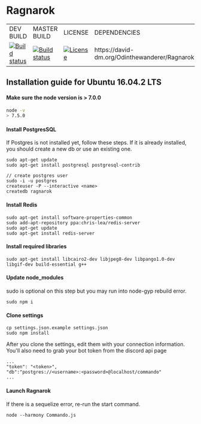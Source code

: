 
# Ragnarok

<div>
	<table>
		<tr>
			<td>DEV BUILD</td>
			<td>MASTER BUILD</td>
			<td>LICENSE</td>
			<td>DEPENDENCIES</td>
		</tr>
		<tr>
			<td>
				<a href="https://github.com/Odinthewanderer/Ragnarok"><img src="https://travis-ci.org/Odinthewanderer/Ragnarok.svg?branch=dev" alt="Build status" /></a></td>
				<td><a href="https://github.com/Odinthewanderer/Ragnarok"><img src="https://travis-ci.org/Odinthewanderer/Ragnarok.svg?branch=master" alt="Build status" /></a></td>
				<td><a href="https://github.com/Odinthewanderer/Ragnarok/blob/master/LICENSE.md"><img src="https://img.shields.io/badge/license-MIT-blue.svg" alt="License" /></a></td>
				<td>https://david-dm.org/Odinthewanderer/Ragnarok.svg</td>
		</tr>
	</table>
</div>

## Installation guide for Ubuntu 16.04.2 LTS

#### Make sure the node version is > 7.0.0

```bash
node -v
> 7.5.0
```

#### Install PostgresSQL
If Postgres is not installed yet, follow these steps. If it is already installed, you should create a new db or use an existing one.

```
sudo apt-get update
sudo apt-get install postgresql postgresql-contrib

// create postgres user
sudo -i -u postgres
createuser -P --interactive <name>
createdb ragnarok
```

#### Install Redis
```
sudo apt-get install software-properties-common
sudo add-apt-repository ppa:chris-lea/redis-server
sudo apt-get update
sudo apt-get install redis-server
```

#### Install required libraries
```
sudo apt-get install libcairo2-dev libjpeg8-dev libpango1.0-dev libgif-dev build-essential g++
```

#### Update node_modules
sudo is optional on this step but you may run into node-gyp rebuild error.
```
sudo npm i
```


#### Clone settings
```
cp settings.json.example settings.json
sudo npm install
```

After you clone the settings, edit them with your connection information. You'll also need to grab your bot token from the discord api page

```
...
"token": "<token>",
"db":"postgres://<username>:<password>@localhost/commando"
...
```


#### Launch Ragnarok
If there is a sequelize error, re-run the start command.
```
node --harmony Commando.js
```
